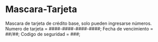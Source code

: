 # Mascara-Tarjeta

Mascara de tarjeta de crédito base, solo pueden ingresarse números.
Numero de tarjeta = ####-####-####-####;
Fecha de vencimiento = ##/##;
Codigo de seguridad = ###;

